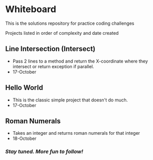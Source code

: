# Whiteboard
This is the solutions repository for practice coding challenges

Projects listed in order of complexity and date created

## Line Intersection (Intersect)
* Pass 2 lines to a method and return the X-coordinate where they intersect or return exception if parallel.
* 17-October 

## Hello World
* This is the classic simple project that doesn't do much.
* 17-October 

## Roman Numerals
* Takes an integer and returns roman numerals for that integer
* 18-October

### *Stay tuned. More fun to follow!*
